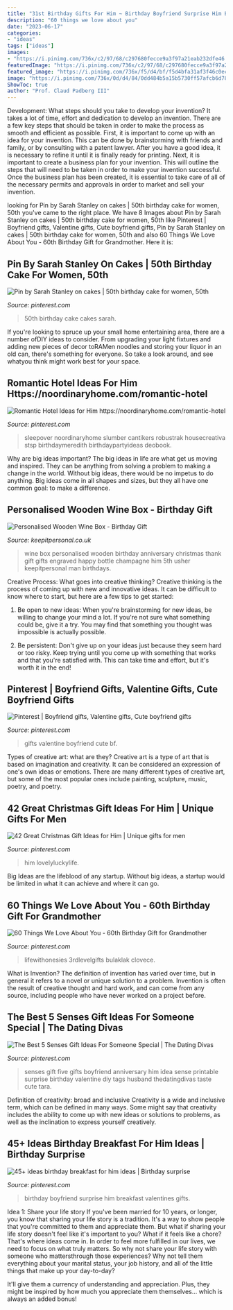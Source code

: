 ```yaml
---
title: "31st Birthday Gifts For Him ~ Birthday Boyfriend Surprise Him Breakfast Valentines Gifts"
description: "60 things we love about you"
date: "2023-06-17"
categories:
- "ideas"
tags: ["ideas"]
images:
- "https://i.pinimg.com/736x/c2/97/68/c297680fecce9a3f97a21eab232dfe46.jpg"
featuredImage: "https://i.pinimg.com/736x/c2/97/68/c297680fecce9a3f97a21eab232dfe46.jpg"
featured_image: "https://i.pinimg.com/736x/f5/d4/bf/f5d4bfa31af3f46c0ecdae1f47270502.jpg"
image: "https://i.pinimg.com/736x/0d/d4/84/0dd484b5a15b5730ff57afcb6d78983f--cakes.jpg"
ShowToc: true
author: "Prof. Claud Padberg III"
---
```



Development: What steps should you take to develop your invention?
It takes a lot of time, effort and dedication to develop an invention. There are a few key steps that should be taken in order to make the process as smooth and efficient as possible. First, it is important to come up with an idea for your invention. This can be done by brainstorming with friends and family, or by consulting with a patent lawyer. After you have a good idea, it is necessary to refine it until it is finally ready for printing. Next, it is important to create a business plan for your invention. This will outline the steps that will need to be taken in order to make your invention successful. Once the business plan has been created, it is essential to take care of all of the necessary permits and approvals in order to market and sell your invention.

	

		
looking for Pin by Sarah Stanley on cakes | 50th birthday cake for women, 50th you've came to the right place. We have 8 Images about Pin by Sarah Stanley on cakes | 50th birthday cake for women, 50th like Pinterest | Boyfriend gifts, Valentine gifts, Cute boyfriend gifts, Pin by Sarah Stanley on cakes | 50th birthday cake for women, 50th and also 60 Things We Love About You - 60th Birthday Gift for Grandmother. Here it is:
		
    
## Pin By Sarah Stanley On Cakes | 50th Birthday Cake For Women, 50th

<img loading=lazy src="https://i.pinimg.com/736x/0d/d4/84/0dd484b5a15b5730ff57afcb6d78983f--cakes.jpg" onerror="this.onerror=null;this.src='https://tse4.mm.bing.net/th?id=OIP.L77K9W0VKUmH9p7v7VeiSgHaJ4&amp;pid=15.1';" alt="Pin by Sarah Stanley on cakes | 50th birthday cake for women, 50th">

_Source: pinterest.com_

>50th birthday cake cakes sarah. 

	

If you're looking to spruce up your small home entertaining area, there are a number ofDIY ideas to consider. From upgrading your light fixtures and adding new pieces of decor toRAMen noodles and storing your liquor in an old can, there's something for everyone. So take a look around, and see whatyou think might work best for your space.

    
## Romantic Hotel Ideas For Him Https://noordinaryhome.com/romantic-hotel

<img loading=lazy src="https://i.pinimg.com/736x/92/24/d6/9224d613a764d01f606a4c3407afbfe5.jpg" onerror="this.onerror=null;this.src='https://tse4.mm.bing.net/th?id=OIP.0JOgcq0Ix1fxCzTQoWfxkAHaJ3&amp;pid=15.1';" alt="Romantic Hotel Ideas for Him https://noordinaryhome.com/romantic-hotel">

_Source: pinterest.com_

>sleepover noordinaryhome slumber cantikers robustrak housecreativa stsp birthdaymeredith birthdaypartyideas deobook. 

	

Why are big ideas important?
The big ideas in life are what get us moving and inspired. They can be anything from solving a problem to making a change in the world. Without big ideas, there would be no impetus to do anything. Big ideas come in all shapes and sizes, but they all have one common goal: to make a difference.

    
## Personalised Wooden Wine Box - Birthday Gift

<img loading=lazy src="https://www.keepitpersonal.co.uk/images/large/happy-birthday-wine-box_LRG.jpg" onerror="this.onerror=null;this.src='https://tse4.mm.bing.net/th?id=OIP.CIn9M2xg3EkaasV5cMuB4QHaHa&amp;pid=15.1';" alt="Personalised Wooden Wine Box - Birthday Gift">

_Source: keepitpersonal.co.uk_

>wine box personalised wooden birthday anniversary christmas thank gift gifts engraved happy bottle champagne him 5th usher keepitpersonal man birthdays. 

	

Creative Process: What goes into creative thinking?
Creative thinking is the process of coming up with new and innovative ideas. It can be difficult to know where to start, but here are a few tips to get started: 
1. Be open to new ideas: When you're brainstorming for new ideas, be willing to change your mind a lot. If you're not sure what something could be, give it a try. You may find that something you thought was impossible is actually possible. 

2. Be persistent: Don't give up on your ideas just because they seem hard or too risky. Keep trying until you come up with something that works and that you're satisfied with. This can take time and effort, but it's worth it in the end! 


    
## Pinterest | Boyfriend Gifts, Valentine Gifts, Cute Boyfriend Gifts

<img loading=lazy src="https://i.pinimg.com/736x/f5/d4/bf/f5d4bfa31af3f46c0ecdae1f47270502.jpg" onerror="this.onerror=null;this.src='https://tse2.mm.bing.net/th?id=OIP.-zH-nyU1dwS6hNOzgJyduAHaJ4&amp;pid=15.1';" alt="Pinterest | Boyfriend gifts, Valentine gifts, Cute boyfriend gifts">

_Source: pinterest.com_

>gifts valentine boyfriend cute bf. 

	

Types of creative art: what are they?
Creative art is a type of art that is based on imagination and creativity. It can be considered an expression of one's own ideas or emotions. There are many different types of creative art, but some of the most popular ones include painting, sculpture, music, poetry, and poetry.

    
## 42 Great Christmas Gift Ideas For Him | Unique Gifts For Men

<img loading=lazy src="https://i.pinimg.com/736x/40/82/c8/4082c8b9809ad747f25a036027365c13.jpg" onerror="this.onerror=null;this.src='https://tse2.mm.bing.net/th?id=OIP.jreZsqPPFyUu9-Os-M1HzQHaLG&amp;pid=15.1';" alt="42 Great Christmas Gift Ideas for Him | Unique gifts for men">

_Source: pinterest.com_

>him lovelyluckylife. 

	

Big Ideas are the lifeblood of any startup. Without big ideas, a startup would be limited in what it can achieve and where it can go.

    
## 60 Things We Love About You - 60th Birthday Gift For Grandmother

<img loading=lazy src="https://i.pinimg.com/736x/c2/97/68/c297680fecce9a3f97a21eab232dfe46.jpg" onerror="this.onerror=null;this.src='https://tse4.mm.bing.net/th?id=OIP.hc7ShSaPQArix-ECGqwbpQHaJ3&amp;pid=15.1';" alt="60 Things We Love About You - 60th Birthday Gift for Grandmother">

_Source: pinterest.com_

>lifewithonesies 3rdlevelgifts bulaklak clovece. 

	

What is Invention?
The definition of invention has varied over time, but in general it refers to a novel or unique solution to a problem. Invention is often the result of creative thought and hard work, and can come from any source, including people who have never worked on a project before.

    
## The Best 5 Senses Gift Ideas For Someone Special | The Dating Divas

<img loading=lazy src="https://i.pinimg.com/736x/a9/66/1a/a9661a6f23090f138a45ffce662be5de.jpg" onerror="this.onerror=null;this.src='https://tse3.mm.bing.net/th?id=OIP.llv-iwMYvKvedCrYRS-fIQHaKm&amp;pid=15.1';" alt="The Best 5 Senses Gift Ideas For Someone Special | The Dating Divas">

_Source: pinterest.com_

>senses gift five gifts boyfriend anniversary him idea sense printable surprise birthday valentine diy tags husband thedatingdivas taste cute tara. 

	

Definition of creativity: broad and inclusive
Creativity is a wide and inclusive term, which can be defined in many ways. Some might say that creativity includes the ability to come up with new ideas or solutions to problems, as well as the inclination to express yourself creatively.

    
## 45+ Ideas Birthday Breakfast For Him Ideas | Birthday Surprise

<img loading=lazy src="https://i.pinimg.com/736x/a5/af/52/a5af52c7da56921235b87bf389dc7d2c.jpg" onerror="this.onerror=null;this.src='https://tse1.mm.bing.net/th?id=OIP.ICFE9GivvKqAADq-fOt67AAAAA&amp;pid=15.1';" alt="45+ ideas birthday breakfast for him ideas | Birthday surprise">

_Source: pinterest.com_

>birthday boyfriend surprise him breakfast valentines gifts. 

	

Idea 1: Share your life story
If you've been married for 10 years, or longer, you know that sharing your life story is a tradition. It's a way to show people that you're committed to them and appreciate them. But what if sharing your life story doesn't feel like it's important to you? What if it feels like a chore?
That's where ideas come in. In order to feel more fulfilled in our lives, we need to focus on what truly matters. So why not share your life story with someone who mattersthrough those experiences? Why not tell them everything about your marital status, your job history, and all of the little things that make up your day-to-day?

It'll give them a currency of understanding and appreciation. Plus, they might be inspired by how much you appreciate them themselves... which is always an added bonus!

